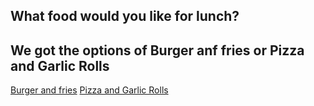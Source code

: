 ## What food would you like for lunch?

## We got the options of Burger anf fries or Pizza and Garlic Rolls

[Burger and fries](burger-fries.md)
[Pizza and Garlic Rolls](Pizza-GarlicRolls.md)
